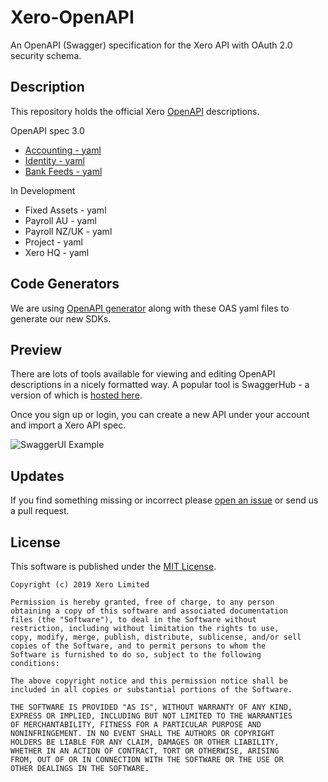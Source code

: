 # Xero-OpenAPI
An OpenAPI (Swagger) specification for the Xero API with OAuth 2.0 security schema.

## Description
This repository holds the official Xero [OpenAPI](https://www.openapis.org/) descriptions.   

OpenAPI spec 3.0
* [Accounting - yaml](https://raw.githubusercontent.com/XeroAPI/Xero-OpenAPI/master/accounting-yaml/Xero_accounting_2.0.0_swagger.yaml)
* [Identity - yaml](https://raw.githubusercontent.com/XeroAPI/Xero-OpenAPI/master/identity-yaml/Xero-identity-1.0.0-swagger.yaml)
* [Bank Feeds - yaml](https://raw.githubusercontent.com/XeroAPI/Xero-OpenAPI/master/bankfeeds-yaml/Xero_bankfeeds_1.0.0_swagger.yaml)

In Development
* Fixed Assets - yaml
* Payroll AU - yaml
* Payroll NZ/UK - yaml
* Project - yaml
* Xero HQ - yaml

## Code Generators
We are using [OpenAPI generator](https://github.com/OpenAPITools/openapi-generator) along with these OAS yaml files to generate our new SDKs.


## Preview
There are lots of tools available for viewing and editing OpenAPI descriptions in a nicely formatted way. A popular tool is SwaggerHub - a version of which is [hosted here](https://app.swaggerhub.com/home). 

Once you sign up or login, you can create a new API under your account and import a Xero API spec.

![SwaggerUI Example](images/import-api.png)

## Updates
If you find something missing or incorrect please [open an issue](https://github.com/XeroAPI/Xero-OpenAPI/issues/new) or send us a pull request.

## License

This software is published under the [MIT License](http://en.wikipedia.org/wiki/MIT_License).

	Copyright (c) 2019 Xero Limited

	Permission is hereby granted, free of charge, to any person
	obtaining a copy of this software and associated documentation
	files (the "Software"), to deal in the Software without
	restriction, including without limitation the rights to use,
	copy, modify, merge, publish, distribute, sublicense, and/or sell
	copies of the Software, and to permit persons to whom the
	Software is furnished to do so, subject to the following
	conditions:

	The above copyright notice and this permission notice shall be
	included in all copies or substantial portions of the Software.

	THE SOFTWARE IS PROVIDED "AS IS", WITHOUT WARRANTY OF ANY KIND,
	EXPRESS OR IMPLIED, INCLUDING BUT NOT LIMITED TO THE WARRANTIES
	OF MERCHANTABILITY, FITNESS FOR A PARTICULAR PURPOSE AND
	NONINFRINGEMENT. IN NO EVENT SHALL THE AUTHORS OR COPYRIGHT
	HOLDERS BE LIABLE FOR ANY CLAIM, DAMAGES OR OTHER LIABILITY,
	WHETHER IN AN ACTION OF CONTRACT, TORT OR OTHERWISE, ARISING
	FROM, OUT OF OR IN CONNECTION WITH THE SOFTWARE OR THE USE OR
	OTHER DEALINGS IN THE SOFTWARE.
